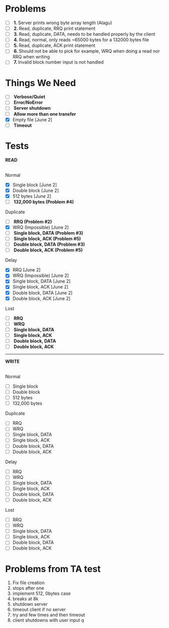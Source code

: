 # Problems
- [ ] <b> 1. </b> Server prints wrong byte array length (Alagu)
- [ ] <b> 2. </b> Read, duplicate, RRQ print statement
- [ ] <b> 3. </b> Read, duplicate, DATA, needs to be handled properly by the client
- [ ] <b> 4. </b> Read, normal, only reads ~65000 bytes for a 132000 bytes file
- [ ] <b> 5. </b> Read, duplicate, ACK print statement
- [ ] <b> 6. </b> Should not be able to pick for example, WRQ when doing a read nor RRQ when writing
- [ ] <b> 7. </b> Invalid block number input is not handled

# Things We Need

- [ ] <b> Verbose/Quiet </b>
- [ ] <b> Error/NoError </b>
- [ ] <b> Server shutdown </b>
- [ ] <b> Allow more than one transfer </b>
- [x] Empty file [June 2]
- [ ] <b> Timeout </b>

# Tests

<b> READ </b><br><br>

Normal <br>
- [x] Single block [June 2]
- [x] Double block [June 2]
- [x] 512 bytes [June 2]
- [ ] <b> 132,000 bytes (Problem #4) </b>

Duplicate <br>
- [ ] <b> RRQ (Problem #2) </b>
- [x] WRQ (Impossible) [June 2]
- [ ] <b> Single block, DATA (Problem #3) </b>
- [ ] <b> Single block, ACK (Problem #5) </b>
- [ ] <b> Double block, DATA (Problem #3) </b>
- [ ] <b> Double block, ACK (Problem #5) </b>

Delay <br>
- [x] RRQ [June 2]
- [x] WRQ (Impossible) [June 2]
- [x] Single block, DATA [June 2]
- [x] Single block, ACK [June 2]
- [x] Double block, DATA [June 2]
- [x] Double block, ACK [June 2]

Lost <br>
- [ ] <b> RRQ </b>
- [ ] <b> WRQ </b>
- [ ] <b> Single block, DATA </b>
- [ ] <b> Single block, ACK </b>
- [ ] <b> Double block, DATA </b>
- [ ] <b> Double block, ACK </b>

<hr>

<b> WRITE </b><br><br>

Normal <br>
- [ ] Single block
- [ ] Double block
- [ ] 512 bytes
- [ ] 132,000 bytes

Duplicate <br>
- [ ] RRQ
- [ ] WRQ
- [ ] Single block, DATA
- [ ] Single block, ACK
- [ ] Double block, DATA
- [ ] Double block, ACK

Delay <br>
- [ ] RRQ
- [ ] WRQ
- [ ] Single block, DATA
- [ ] Single block, ACK
- [ ] Double block, DATA
- [ ] Double block, ACK

Lost <br>
- [ ] RRQ
- [ ] WRQ
- [ ] Single block, DATA
- [ ] Single block, ACK
- [ ] Double block, DATA
- [ ] Double block, ACK

# Problems from TA test

1. Fix file creation
2. stops after one
3. implement 512, 0bytes case
4. breaks at 8k
5. shutdown server
6. timeout client if no server
7. try and few times and then timeout
8. client shutdowns with user input q
